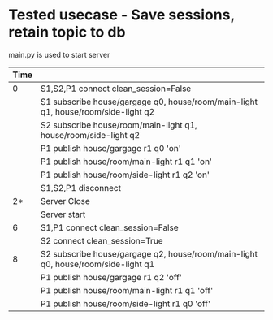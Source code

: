 # Tested usecase - Save sessions, retain topic to db

main.py is used to start server

| Time    | |
| ---     | ---
| 0       | S1,S2,P1 connect clean_session=False
|         | S1 subscribe house/gargage q0, house/room/main-light q1, house/room/side-light q2 
|         | S2 subscribe house/room/main-light q1, house/room/side-light q2
|         | P1 publish house/gargage r1 q0 'on'
|         | P1 publish house/room/main-light r1 q1 'on'
|         | P1 publish house/room/side-light r1 q2 'on'
|         | S1,S2,P1 disconnect
| 2*      | Server Close
|         | Server start
| 6       | S1,P1 connect clean_session=False
|         | S2 connect clean_session=True
| 8       | S2 subscribe house/gargage q2, house/room/main-light q0, house/room/side-light q1 
|         | P1 publish house/gargage r1 q2 'off'
|         | P1 publish house/room/main-light r1 q1 'off'
|         | P1 publish house/room/side-light r1 q0 'off'